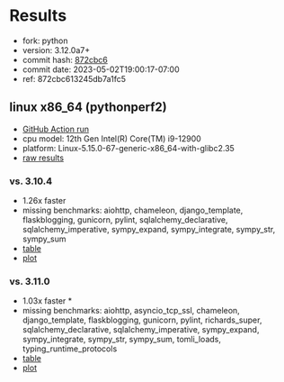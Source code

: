 # Results

- fork: python
- version: 3.12.0a7+
- commit hash: [872cbc6](https://github.com/python/cpython/commit/872cbc6)
- commit date: 2023-05-02T19:00:17-07:00
- ref: 872cbc613245db7a1fc5

## linux x86_64 (pythonperf2)

- [GitHub Action run](https://github.com/faster-cpython/benchmarking/actions/runs/4882812781)
- cpu model: 12th Gen Intel(R) Core(TM) i9-12900
- platform: Linux-5.15.0-67-generic-x86_64-with-glibc2.35
- [raw results](bm-20230502-pythonperf2-x86_64-python-872cbc613245db7a1fc5-3.12.0a7%2B-872cbc6.json)

### vs. 3.10.4

- 1.26x faster
- missing benchmarks: aiohttp, chameleon, django_template, flaskblogging, gunicorn, pylint, sqlalchemy_declarative, sqlalchemy_imperative, sympy_expand, sympy_integrate, sympy_str, sympy_sum
- [table](bm-20230502-pythonperf2-x86_64-python-872cbc613245db7a1fc5-3.12.0a7%2B-872cbc6-vs-3.10.4.md)
- [plot](bm-20230502-pythonperf2-x86_64-python-872cbc613245db7a1fc5-3.12.0a7%2B-872cbc6-vs-3.10.4.png)

### vs. 3.11.0

- 1.03x faster \*
- missing benchmarks: aiohttp, asyncio_tcp_ssl, chameleon, django_template, flaskblogging, gunicorn, pylint, richards_super, sqlalchemy_declarative, sqlalchemy_imperative, sympy_expand, sympy_integrate, sympy_str, sympy_sum, tomli_loads, typing_runtime_protocols
- [table](bm-20230502-pythonperf2-x86_64-python-872cbc613245db7a1fc5-3.12.0a7%2B-872cbc6-vs-3.11.0.md)
- [plot](bm-20230502-pythonperf2-x86_64-python-872cbc613245db7a1fc5-3.12.0a7%2B-872cbc6-vs-3.11.0.png)

